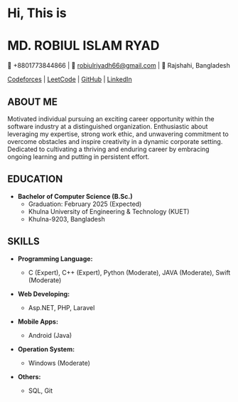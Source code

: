 # Hi, This is
# MD. ROBIUL ISLAM RYAD

📱 +8801773844866 | 📧 robiulriyadh66@gmail.com | 📍 Rajshahi, Bangladesh

[Codeforces](<Codeforces_Profile_Link>) | [LeetCode](<LeetCode_Profile_Link>) | [GitHub](<GitHub_Profile_Link>) | [LinkedIn](<LinkedIn_Profile_Link>)

## ABOUT ME

Motivated individual pursuing an exciting career opportunity within the software industry at a distinguished organization. Enthusiastic about leveraging my expertise, strong work ethic, and unwavering commitment to overcome obstacles and inspire creativity in a dynamic corporate setting. Dedicated to cultivating a thriving and enduring career by embracing ongoing learning and putting in persistent effort.

## EDUCATION

- **Bachelor of Computer Science (B.Sc.)**
  - Graduation: February 2025 (Expected)
  - Khulna University of Engineering & Technology (KUET)
  - Khulna-9203, Bangladesh

## SKILLS

- **Programming Language:**
  - C (Expert), C++ (Expert), Python (Moderate), JAVA (Moderate), Swift (Moderate)
  
- **Web Developing:**
  - Asp.NET, PHP, Laravel
  
- **Mobile Apps:**
  - Android (Java)
  
- **Operation System:**
  - Windows (Moderate)
  
- **Others:**
  - SQL, Git
